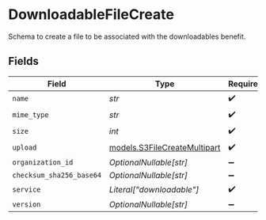 # DownloadableFileCreate

Schema to create a file to be associated with the downloadables benefit.


## Fields

| Field                                                              | Type                                                               | Required                                                           | Description                                                        |
| ------------------------------------------------------------------ | ------------------------------------------------------------------ | ------------------------------------------------------------------ | ------------------------------------------------------------------ |
| `name`                                                             | *str*                                                              | :heavy_check_mark:                                                 | N/A                                                                |
| `mime_type`                                                        | *str*                                                              | :heavy_check_mark:                                                 | N/A                                                                |
| `size`                                                             | *int*                                                              | :heavy_check_mark:                                                 | N/A                                                                |
| `upload`                                                           | [models.S3FileCreateMultipart](../models/s3filecreatemultipart.md) | :heavy_check_mark:                                                 | N/A                                                                |
| `organization_id`                                                  | *OptionalNullable[str]*                                            | :heavy_minus_sign:                                                 | N/A                                                                |
| `checksum_sha256_base64`                                           | *OptionalNullable[str]*                                            | :heavy_minus_sign:                                                 | N/A                                                                |
| `service`                                                          | *Literal["downloadable"]*                                          | :heavy_check_mark:                                                 | N/A                                                                |
| `version`                                                          | *OptionalNullable[str]*                                            | :heavy_minus_sign:                                                 | N/A                                                                |